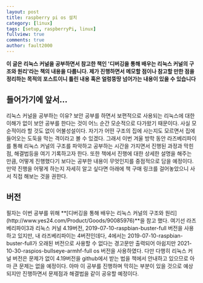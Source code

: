 ```yaml
---
layout: post
title: raspberry pi os 설치
category: [linux]
tags: [setup, raspberryPi, linux]
fullview: true
comments: true
author: fault2000
---
```


**이 글은 리눅스 커널을 공부하면서 참고한 책인 '디버깅을 통해 배우는 리눅스 커널의 구조와 원리'라는 책의 내용을 다룹니다. 제가 진행하면서 메모할 점이나 참고할 만한 점을 정리하는 목적의 포스트이니 틀린 내용 혹은 얼렁뚱땅 넘어가는 내용이 있을 수 있습니다**

<h2>들어가기에 앞서...</h2>
 리눅스 커널을 공부하는 이유? 보안 공부를 하면서 보편적으로 사용되는 리눅스에 대한 이해가 없이 보안 공부를 한다는 것이 어느 순간 모순적으로 다가왔기 때문이다. 사실 모순적이라 할 것도 없이 어불성설이다. 자기가 어떤 구조의 집에 사는지도 모르면서 집에 들어오는 도둑을 막는 격이라고 볼 수 있겠다.
 그래서 이번 겨울 방학 동안 라즈베리파이를 통해 리눅스 커널의 구조를 파악하고 공부하는 시간을 가지면서 진행된 과정과 막힌 점, 해결법등을 여기 기록하고자 한다.
 또한 책에서 진행에 대한 상세한 설명을 해주는 만큼, 어떻게 진행했다기 보다는 공부한 내용이 무엇인지를 중점적으로 담을 예정이다. 만약 진행을 어떻게 하는지 자세히 알고 싶다면 아래에 책 구매 링크를 걸어놓았으니 사서 직접 해보는 것을 권한다.

<h2>버전</h2>
 필자는 이번 공부를 위해 **[디버깅을 통해 배우는 리눅스 커널의 구조와 원리](http://www.yes24.com/Product/Goods/90085976)**을 참고 했다. 여기선 라즈베리파이3과 리눅스 커널 4.19버전, 2019-07-10-raspbian-buster-full 버전을 사용하고 있지만, 내 라즈베리파이는 4버전인데다, 4에서는 2019-07-10-raspbian-buster-full가 오래된 버전으로 사용할 수 없다는 경고문만 출력되어 아쉽지만 2021-10-30-raspios-bullseye-armhf-full os 버전을 사용하였다. 다만 다행히 리눅스 커널 버전은 문제가 없이 4.19버전을 github에서 받는 법을 책에서 안내하고 있으므로 아마 큰 문제는 없을 예정이다. 아마 이 공부를 진행하며 막히는 부분이 있을 것으로 예상되지만 진행하면서 문제점과 해결법을 같이 공유할 예정이다.
 
